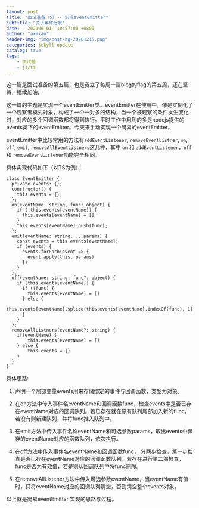 ```yaml
---
layout: post
title: "面试准备（5）-- 实现eventEmitter"
subtitle: "关于事件分发"
date:   202106-01- 10:57:00 +0800
author: "axmiao"
header-img: "img/post-bg-20201215.png"
categories: jekyll update
catalog: true
tags: 
    - 面试题
    - js/ts
---
```


这一篇是面试准备的第五篇，也是我立了每周一篇blog的flag的第五周，还在坚持，继续加油。

这一篇的主题是实现一个eventEmitter类。eventEmitter在使用中，像是实例化了一个观察者模式对象，构成了一个一对多的结构，当一个被观察的条件发生变化时，对应的多个回调函数都将得到执行。平时工作中用到的多是nodejs提供的events类下的eventEmitter。今天来手动实现一个简易的eventEmitter。

eventEmitter中比较常用的方法有`addEventListener`, `removeEventListner`, `on`, `off`, `emit`, `removeAllEventListners`这几种，其中 `on` 和 `addEventListener`，`off` 和 `removeEventListener`功能完全相同。

具体实现代码如下（以TS为例）：

	class EventEmitter {
	  private events: {};
	  constructor() {
	    this.events = {};
	  };
	  on(eventName: string, func: object) {
	    if (!this.events[eventName]) {
	      this.events[eventName] = []
	    }
	    this.events[eventName].push(func);
	  };
	  emit(eventName: string, ...params) {
	    const events = this.events[eventName];
	    if (events) {
	      events.forEach(event => {
	        event.apply(this, params)
	      })
	    }
	  };
	  off(eventName: string, func?: object) {
	    if (this.events[eventName]) {
	      if (!func) {
	        this.events[eventName] = []
	      } else {
	        this.events[eventName].splice(this.events[eventName].indexOf(func), 1)
	      }
	    }
	  };
	  removeAllListners(eventName?: string) {
	  	if(eventName) {
	  		this.events[eventName] = []
		} else {
			this.events = {}
		}
	  }
	}

具体思路:

1. 声明一个局部变量events用来存储绑定的事件与回调函数，类型为对象。

2. 在on方法中传入事件名eventName和回调函数func，检查events中是否已存在eventName对应的回调队列。若已存在就在原有队列尾部加入新的func，若没有则新建队列，并将func推入队列中。

3. 在emit方法中传入事件名称eventName和可选参数params，取出events中保存的eventName对应的函数队列，依次执行。

4. 在off方法中传入事件名eventName和回调函数func， 分两步检查，第一步检查是否已存在eventName对应的回调函数队列，若存在进行第二部检查，func是否为有效值，若是则从回调队列中将func删除。

5. 在removeAllListener方法中传入可选参数eventName，当eventName有值时，只将eventName对应的回调队列清空，否则清空整个events对象。

以上就是简易eventEmitter 实现的思路与过程。